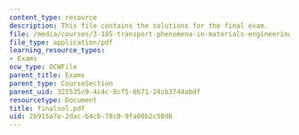 ```yaml
---
content_type: resource
description: This file contains the solutions for the final exam.
file: /media/courses/3-185-transport-phenomena-in-materials-engineering-fall-2003/2b915a7e2dacb4cb78c09fa00b2c50d6_finalsol.pdf
file_type: application/pdf
learning_resource_types:
- Exams
ocw_type: OCWFile
parent_title: Exams
parent_type: CourseSection
parent_uid: 325535c9-4c4c-8cf5-6b71-24cb3744abdf
resourcetype: Document
title: finalsol.pdf
uid: 2b915a7e-2dac-b4cb-78c0-9fa00b2c50d6
---
```

